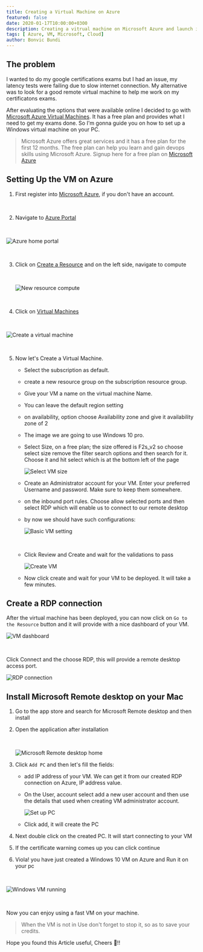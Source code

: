 ```yaml
---
title: Creating a Virtual Machine on Azure
featured: false
date: 2020-01-17T10:00:00+0300
description: Creating a vitrual machine on Microsoft Azure and launch it on desktop remote. ~ Bonvic Bundi.
tags: [ Azure, VM, Microsoft, Cloud]
author: Bonvic Bundi
---
```


## The problem

I wanted to do my google certifications exams but I had an issue, my latency tests were failing due to slow internet connection. My alternative was to look for a good remote virtual machine to help me work on my certificatons exams.

After evaluating the options that were available online I decided to go with [Microsoft Azure Virtual Machines](https://azure.microsoft.com/en-us/services/virtual-machines/). It has a free plan and provides what I need to get my exams done.
So I'm gonna guide you on how to set up a Windows virtual machine on your PC.

> Microsoft Azure offers great services and it has a free plan for the first 12 months. The free plan can help you learn and gain devops skills using Microsoft Azure. Signup here for a free plan on [Microsoft Azure](https://azure.microsoft.com/en-us/free/) 


## Setting Up the VM on Azure

1. First register into <a href="https://azure.microsoft.com/en-us/free/" target="_blank">Microsoft Azure</a>, if you don't have an account.

<br/>

2. Navigate to [Azure Portal](https://portal.azure.com/#home)

<br/>

  ![Azure home portal](./azurehomeportal.png)

<br/>

3. Click on [Create a Resource](https://portal.azure.com/#create/hub) and on the left side, navigate to compute

    <br/>

    ![New resource compute](./new-resource.png)

    <br/>

4. Click on [Virtual Machines](https://portal.azure.com/#create/Microsoft.VirtualMachine-ARM) 

<br/>

![Create a virtual machine](./create-machine.png)

<br/>

5. Now let's Create a Virtual Machine.
      - Select the subscription as default.
      - create a new resource group on the subscription resource group.
      - Give your VM a name on the virtual machine Name.
      - You can leave the default region setting
      - on availability, option choose Availability zone and give it availability zone of 2
      - The image we are going to use Windows 10 pro.
      - Select Size, on a free plan; the size offered is F2s_v2 so choose select size remove the filter search options and then search for it. Choose it and hit select which is at the bottom left of the page
          <br/>

          ![Select VM size](./select-size.png)
          <br/>
      - Create an Administrator account for your VM. Enter your preferred Username and password. Make sure to keep them somewhere.
      - on the inbound port rules. Choose allow selected ports and then select RDP which will enable us to connect to our remote desktop
      - by now we should have such configurations:
        <br/>

        ![Basic VM setting](./vm-basics.png)

        <br/>
      - Click Review and Create and wait for the validations to pass
        <br/>

        ![Create VM](./create-vm.png)
        <br/>
      - Now click create and wait for your VM to be deployed. It will take a few minutes.

## Create a RDP connection

After the virtual machine has been deployed, you can now click on `Go to the Resource` button and it will provide with a nice dashboard of your VM.
<br/>

![VM dashboard](./dashboard.png)

<br/>

Click Connect and the choose RDP, this will provide a remote desktop access port.
<br/>

![RDP connection](./rdp-connect.png)
<br/>

## Install Microsoft Remote desktop on your Mac

1. Go to the app store and search for Microsoft Remote desktop and then install

2. Open the application after installation

      <br/>

      ![Microsoft Remote desktop home](./rda.png)
      <br/>
3. Click `Add PC` and then let's fill the fields:
    - add IP address of your VM. We can get it from our created RDP connection on Azure, IP address value.
    - On the User, account select add a new user account and then use the details that used when creating VM administrator account.
      <br/>
      
      ![Set up PC](./setup-pc.png)
      <br/>
    - Click add, it will create the PC

4. Next double click on the created PC. It will start connecting to your VM
5. If the certificate warning comes up you can click continue
6. Viola! you have just created a Windows 10 VM on Azure and Run it on your pc
<br/>

![Windows VM running](./Windows-running.png)

<br/>

Now you can enjoy using a fast VM on your machine.

> When the VM is not in Use don't forget to stop it, so as to save your credits.

Hope you found this Article useful, Cheers 🥂!!
